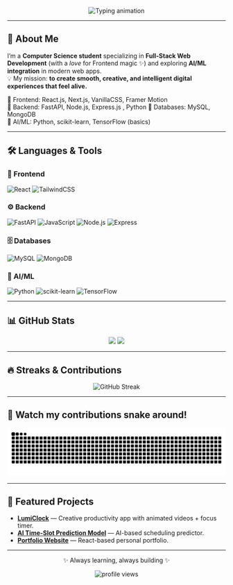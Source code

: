 <!-- Banner / Header -->
<p align="center">
  <img src="https://readme-typing-svg.herokuapp.com?font=Fira+Code&weight=600&size=24&pause=1000&color=36BCF7&center=true&vCenter=true&width=600&lines=Hey%2C+I'm+Ashmita+Sen+Roy+✨;Full+Stack+Developer+%7C+Frontend+Specialist;" alt="Typing animation" />
</p>

---

## 🚀 About Me  
I’m a **Computer Science student** specializing in **Full-Stack Web Development** (with a *love* for Frontend magic ✨) and exploring **AI/ML integration** in modern web apps.  
💡 My mission: **to create smooth, creative, and intelligent digital experiences that feel alive.**  

🔹 Frontend: React.js, Next.js, VanillaCSS, Framer Motion  
🔹 Backend: FastAPI, Node.js, Express.js , Python 
🔹 Databases: MySQL, MongoDB  
🔹 AI/ML: Python, scikit-learn, TensorFlow (basics)  

---

## 🛠 Languages & Tools  

### 🎨 Frontend
![React](https://img.shields.io/badge/-React-61DAFB?style=for-the-badge&logo=react&logoColor=black)
![TailwindCSS](https://img.shields.io/badge/-TailwindCSS-38B2AC?style=for-the-badge&logo=tailwindcss)

### ⚙ Backend
![FastAPI](https://img.shields.io/badge/-FastAPI-009688?style=for-the-badge&logo=fastapi)
![JavaScript](https://img.shields.io/badge/-JavaScript-F7DF1E?style=for-the-badge&logo=javascript&logoColor=black)
![Node.js](https://img.shields.io/badge/-Node.js-339933?style=for-the-badge&logo=nodedotjs)
![Express](https://img.shields.io/badge/-Express-000000?style=for-the-badge&logo=express)

### 🗄 Databases
![MySQL](https://img.shields.io/badge/-MySQL-4479A1?style=for-the-badge&logo=mysql&logoColor=white)
![MongoDB](https://img.shields.io/badge/-MongoDB-47A248?style=for-the-badge&logo=mongodb)

### 🤖 AI/ML
![Python](https://img.shields.io/badge/-Python-3776AB?style=for-the-badge&logo=python)
![scikit-learn](https://img.shields.io/badge/-Scikit%20Learn-F7931E?style=for-the-badge&logo=scikitlearn)
![TensorFlow](https://img.shields.io/badge/-TensorFlow-FF6F00?style=for-the-badge&logo=tensorflow)

---

## 📊 GitHub Stats  
<p align="center">
  <img src="https://github-readme-stats.vercel.app/api?username=ashmitasenroy&show_icons=true&theme=radical" height="165"/>
  <img src="https://github-readme-stats.vercel.app/api/top-langs/?username=ashmitasenroy&layout=compact&theme=radical" height="165"/>
</p>

---

## 🔥 Streaks & Contributions  
<p align="center">
  <img src="https://streak-stats.demolab.com?user=ashmitasenroy&theme=radical" alt="GitHub Streak" />
</p>

---

## 🐍 Watch my contributions snake around!  
<p align="center">
  <picture>
    <source media="(prefers-color-scheme: dark)" srcset="https://raw.githubusercontent.com/ashmitasenroy/ashmitasenroy/output/github-contribution-grid-snake-dark.svg" />
    <source media="(prefers-color-scheme: light)" srcset="https://raw.githubusercontent.com/ashmitasenroy/ashmitasenroy/output/github-contribution-grid-snake.svg" />
    <img alt="Snake animation" src="https://raw.githubusercontent.com/ashmitasenroy/ashmitasenroy/output/github-contribution-grid-snake.svg" />
  </picture>
</p>



---

## 🌟 Featured Projects  
- [**LumiClock**](https://github.com/ashmitasenroy/LumiClock) — Creative productivity app with animated videos + focus timer.  
- [**AI Time-Slot Prediction Model**](https://github.com/ashmitasenroy/SIH-2024-PSID-1761) — AI-based scheduling predictor.  
- [**Portfolio Website**](https://ashmitas-portfolio.onrender.com/) — React-based personal portfolio.  

---

<p align="center">✨ Always learning, always building ✨</p>

<!-- Visitor Count -->
<p align="center">
  <img src="https://komarev.com/ghpvc/?username=ashmitasenroy&label=Profile%20views&color=blueviolet&style=flat" alt="profile views"/>
</p>
